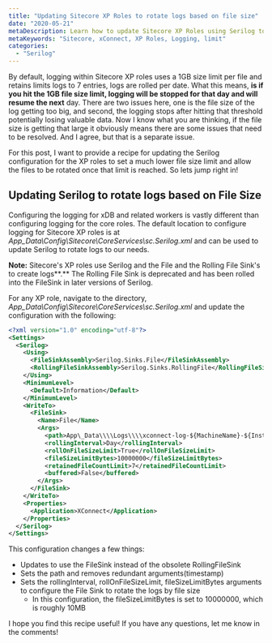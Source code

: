 ```yaml
---
title: "Updating Sitecore XP Roles to rotate logs based on file size"
date: "2020-05-21"
metaDescription: Learn how to update Sitecore XP Roles using Serilog to rotate logs and set a smaller file size limit, than the default 1GB."
metaKeywords: "Sitecore, xConnect, XP Roles, Logging, limit"
categories: 
  - "Serilog"
---
```


By default, logging within Sitecore XP roles uses a 1GB size limit per file and retains limits logs to 7 entries, logs are rolled per date. What this means, **is if you hit the 1GB file size limit, logging will be stopped for that day and will resume the next** day. There are two issues here, one is the file size of the log getting too big, and second, the logging stops after hitting that threshold potentially losing valuable data. Now I know what you are thinking, if the file size is getting that large it obviously means there are some issues that need to be resolved. And I agree, but that is a separate issue.

For this post, I want to provide a recipe for updating the Serilog configuration for the XP roles to set a much lower file size limit and allow the files to be rotated once that limit is reached. So lets jump right in!

## Updating Serilog to rotate logs based on File Size

Configuring the logging for xDB and related workers is vastly different than configuring logging for the core roles. The default location to configure logging for Sitecore XP roles is at _App\_Data\\Config\\Sitecore\\CoreServices\\sc.Serilog.xml_ and can be used to update Serilog to rotate logs to our needs. 

**Note:** Sitecore's XP roles use Serilog and the File and the Rolling File Sink's to create logs**.** The Rolling File Sink is deprecated and has been rolled into the FileSink in later versions of Serilog. 

For any XP role, navigate to the directory, _App\_Data\\Config\\Sitecore\\CoreServices\\sc.Serilog.xml_ and update the configuration with the following:

```xml
<?xml version="1.0" encoding="utf-8"?>
<Settings>
  <Serilog>
    <Using>
      <FileSinkAssembly>Serilog.Sinks.File</FileSinkAssembly>
      <RollingFileSinkAssembly>Serilog.Sinks.RollingFile</RollingFileSinkAssembly>
    </Using>
    <MinimumLevel>
      <Default>Information</Default>
    </MinimumLevel>
    <WriteTo>
      <FileSink>
        <Name>File</Name>
        <Args>
          <path>App\_Data\\\\Logs\\\\xconnect-log-${MachineName}-${InstanceName}-.txt</path>
          <rollingInterval>Day</rollingInterval>
          <rollOnFileSizeLimit>True</rollOnFileSizeLimit>
          <fileSizeLimitBytes>10000000</fileSizeLimitBytes>
          <retainedFileCountLimit>7</retainedFileCountLimit>
          <buffered>False</buffered>
        </Args>
      </FileSink>
    </WriteTo>
    <Properties>
      <Application>XConnect</Application>
    </Properties>
  </Serilog>
</Settings>
```

This configuration changes a few things:

* Updates to use the FileSink instead of the obsolete RollingFileSink
* Sets the path and removes redundant arguments(timestamp)
* Sets the rollingInterval, rollOnFileSizeLimit, fileSizeLimitBytes arguments to configure the File Sink to rotate the logs by file size
  * In this configuration, the fileSizeLimitBytes is set to 10000000, which is roughly 10MB

I hope you find this recipe useful! If you have any questions, let me know in the comments!
